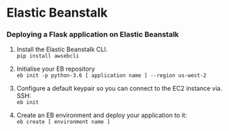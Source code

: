 # Elastic Beanstalk

### Deploying a Flask application on Elastic Beanstalk

1. Install the Elastic Beanstalk CLI.  
`pip install awsebcli`

2. Initialise your EB repository  
`eb init -p python-3.6 [ application name ] --region us-west-2`  

3. Configure a default keypair so you can connect to the EC2 instance via. SSH:  
`eb init`

4. Create an EB environment and deploy your application to it:  
`eb create [ environment name ]`  

